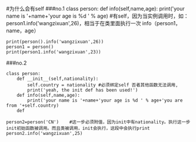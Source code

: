 #为什么会有self
###no.1
    class person:
        def info(self,name,age): 
            print('your name is '+name+'your age is %d ' % age) #有self，因为当实例调用时，如：person1.info('wangzixuan',26)，相当于在类里面执行一次
            info（person1，name，age）

    print(person().info('wangzixuan',26))
    person1 = person()
    print(person1.info('wangzixuan',23))  


###no.2

    class person:
        def __init__(self,nationality):
            self.country = nationality #必须绑定self 否者其他函数无法调用,
            print('yeah, the init def has been used!')
        def info(self,name,age):
            print('your name is '+name+'your age is %d ' % age+'you are from '+self.country)
        def

    person2=person('CN')    #这一步必须附值，因为init中有nationality。执行这一步init初始函数被调用。而且类被调用，init会执行，这段中会执行print
    person2.info('wangzixuan',25)
